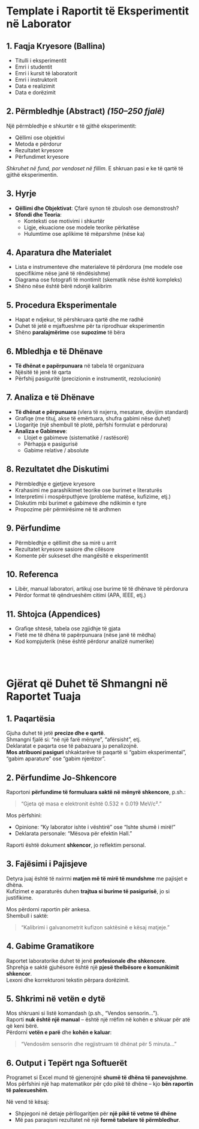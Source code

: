 # **Template i Raportit të Eksperimentit në Laborator**

## 1. **Faqja Kryesore (Ballina)**
- Titulli i eksperimentit  
- Emri i studentit  
- Emri i kursit të laboratorit  
- Emri i instruktorit  
- Data e realizimit  
- Data e dorëzimit  


## 2. **Përmbledhje (Abstract)** *(150–250 fjalë)*  
Një përmbledhje e shkurtër e të gjithë eksperimentit:
- Qëllimi ose objektivi  
- Metoda e përdorur  
- Rezultatet kryesore  
- Përfundimet kryesore  

*Shkruhet në fund, por vendoset në fillim.* E shkruan pasi e ke të qartë të gjithë eksperimentin.


## 3. **Hyrje**
- **Qëllimi dhe Objektivat**: Çfarë synon të zbulosh ose demonstrosh?  
- **Sfondi dhe Teoria**:
  - Konteksti ose motivimi i shkurtër  
  - Ligje, ekuacione ose modele teorike përkatëse  
  - Hulumtime ose aplikime të mëparshme (nëse ka)


## 4. **Aparatura dhe Materialet**
- Lista e instrumenteve dhe materialeve të përdorura (me modele ose specifikime nëse janë të rëndësishme)  
- Diagrama ose fotografi të montimit (skematik nëse është kompleks)  
- Shëno nëse është bërë ndonjë kalibrim


## 5. **Procedura Eksperimentale**
- Hapat e ndjekur, të përshkruara qartë dhe me radhë  
- Duhet të jetë e mjaftueshme për ta riprodhuar eksperimentin  
- Shëno **paralajmërime** ose **supozime** të bëra


## 6. **Mbledhja e të Dhënave**
- **Të dhënat e papërpunuara** në tabela të organizuara  
- Njësitë të jenë të qarta  
- Përfshij pasiguritë (precizionin e instrumentit, rezolucionin)


## 7. **Analiza e të Dhënave**
- **Të dhënat e përpunuara** (vlera të nxjerra, mesatare, devijim standard)  
- Grafiqe (me tituj, akse të emërtuara, shufra gabimi nëse duhet)  
- Llogaritje (një shembull të plotë, përfshi formulat e përdorura)  
- **Analiza e Gabimeve**:
  - Llojet e gabimeve (sistematikë / rastësorë)
  - Përhapja e pasigurisë
  - Gabime relative / absolute


## 8. **Rezultatet dhe Diskutimi**
- Përmbledhje e gjetjeve kryesore  
- Krahasimi me parashikimet teorike ose burimet e literaturës  
- Interpretimi i mospërputhjeve (probleme matëse, kufizime, etj.)  
- Diskutim mbi burimet e gabimeve dhe ndikimin e tyre  
- Propozime për përmirësime në të ardhmen


## 9. **Përfundime**
- Përmbledhje e qëllimit dhe sa mirë u arrit  
- Rezultatet kryesore sasiore dhe cilësore  
- Komente për sukseset dhe mangësitë e eksperimentit


## 10. **Referenca**
- Libër, manual laboratori, artikuj ose burime të të dhënave të përdorura  
- Përdor format të qëndrueshëm citimi (APA, IEEE, etj.)


## 11. **Shtojca (Appendices)**
- Grafiqe shtesë, tabela ose zgjidhje të gjata  
- Fletë me të dhëna të papërpunuara (nëse janë të mëdha)  
- Kod kompjuterik (nëse është përdorur analizë numerike)

<br>
<br>

# **Gjërat që Duhet të Shmangni në Raportet Tuaja**

## **1. Paqartësia**

Gjuha duhet të jetë **precize dhe e qartë**.  
Shmangni fjalë si: “në një farë mënyre”, “afërsisht”, etj.  
Deklaratat e paqarta ose të pabazuara ju penalizojnë.  
**Mos atribuoni pasiguri** shkaktarëve të paqartë si “gabim eksperimental”, “gabim aparature” ose “gabim njerëzor”.


## **2. Përfundime Jo-Shkencore**

Raportoni **përfundime të formuluara saktë në mënyrë shkencore**, p.sh.:  

> “Gjeta që masa e elektronit është 0.532 ± 0.019 MeV/c².”

Mos përfshini:  

- Opinione: “Ky laborator ishte i vështirë” ose “Ishte shumë i mirë!”  
- Deklarata personale: “Mësova për efektin Hall.”

Raporti është dokument **shkencor**, jo reflektim personal.


## **3. Fajësimi i Pajisjeve**

Detyra juaj është të nxirrni **matjen më të mirë të mundshme** me pajisjet e dhëna.  
Kufizimet e aparaturës duhen **trajtua si burime të pasigurisë**, jo si justifikime.

Mos përdorni raportin për ankesa.  
Shembull i saktë:  

> “Kalibrimi i galvanometrit kufizon saktësinë e kësaj matjeje.”


## **4. Gabime Gramatikore**

Raportet laboratorike duhet të jenë **profesionale dhe shkencore**.  
Shprehja e saktë gjuhësore është një **pjesë thelbësore e komunikimit shkencor**.  
Lexoni dhe korrekturoni tekstin përpara dorëzimit.


## **5. Shkrimi në vetën e dytë**

Mos shkruani si listë komandash (p.sh., “Vendos sensorin...”).  
Raporti **nuk është një manual** – është një rrëfim në kohën e shkuar për atë që keni bërë.  
Përdorni **vetën e parë** dhe **kohën e kaluar**:  

> “Vendosëm sensorin dhe regjistruam të dhënat për 5 minuta...”


## **6. Output i Tepërt nga Softuerët**

Programet si Excel mund të gjenerojnë **shumë të dhëna të panevojshme**.  
Mos përfshini një hap matematikor për çdo pikë të dhëne – kjo **bën raportin të palexueshëm**.

Në vend të kësaj:  

- Shpjegoni në detaje përllogaritjen për **një pikë të vetme të dhëne**  
- Më pas paraqisni rezultatet në një **formë tabelare të përmbledhur**.







 


